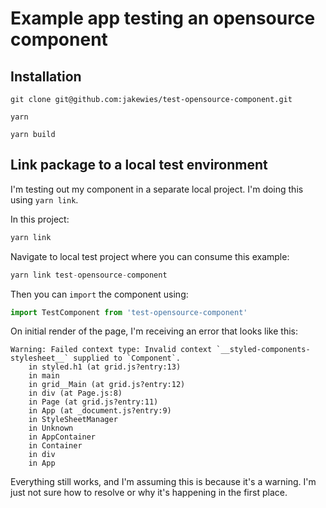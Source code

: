 # Example app testing an opensource component

## Installation

```
git clone git@github.com:jakewies/test-opensource-component.git

yarn

yarn build
```

## Link package to a local test environment

I'm testing out my component in a separate local project. I'm doing this using `yarn link`.

In this project:

```javascript
yarn link
```

Navigate to local test project where you can consume this example:

```javascript
yarn link test-opensource-component
```

Then you can `import` the component using:

```javascript
import TestComponent from 'test-opensource-component'
```

On initial render of the page, I'm receiving an error that looks like this:

```
Warning: Failed context type: Invalid context `__styled-components-stylesheet__` supplied to `Component`.
    in styled.h1 (at grid.js?entry:13)
    in main
    in grid__Main (at grid.js?entry:12)
    in div (at Page.js:8)
    in Page (at grid.js?entry:11)
    in App (at _document.js?entry:9)
    in StyleSheetManager
    in Unknown
    in AppContainer
    in Container
    in div
    in App
```

Everything still works, and I'm assuming this is because it's a warning. I'm just not sure how to resolve or why it's happening in the first place.
